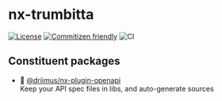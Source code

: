 # nx-trumbitta

[![License](https://img.shields.io/npm/l/@driimus/nx-plugin-openapi)]()
[![Commitizen friendly](https://img.shields.io/badge/commitizen-friendly-brightgreen.svg)](http://commitizen.github.io/cz-cli/)
![CI](https://github.com/driimus/nx-trumbitta/workflows/test/badge.svg?event=push)

## Constituent packages

- 🤖 [@driimus/nx-plugin-openapi](packages/nx-plugin-openapi/README.md)  
  Keep your API spec files in libs, and auto-generate sources
